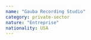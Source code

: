 ```yaml
---
name: "Gauba Recording Studio"
category: private-sector
nature: "Entreprise"
nationality: USA
---
```

    